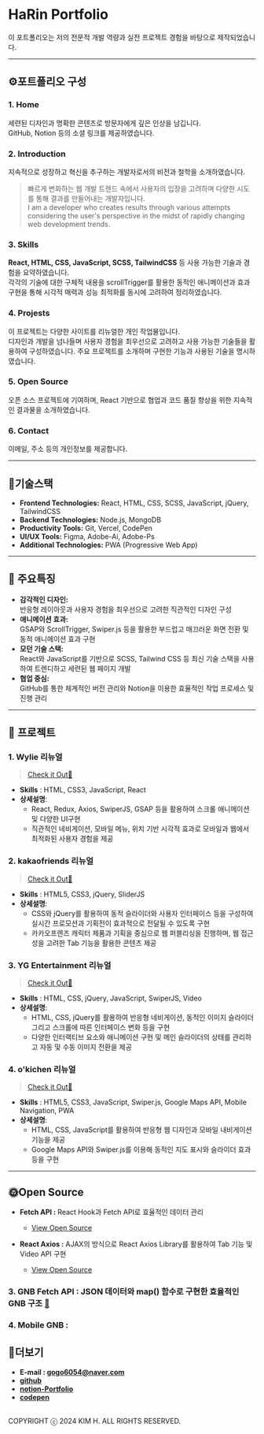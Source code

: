 # **HaRin Portfolio**
이 포트폴리오는 저의 전문적 개발 역량과 실전 프로젝트 경험을 바탕으로 제작되었습니다.

*****************************************
## ⚙포트폴리오 구성
### 1. Home
  세련된 디자인과 명확한 콘텐츠로 방문자에게 깊은 인상을 남깁니다.
  </br>GitHub, Notion 등의 소셜 링크를 제공하였습니다.
  
  
### 2. Introduction
   지속적으로 성장하고 혁신을 추구하는 개발자로서의 비전과 철학을 소개하였습니다. 
  > 빠르게 변화하는 웹 개발 트렌드 속에서 사용자의 입장을 고려하며 다양한 시도를 통해 결과를 만들어내는 개발자입니다.
  > </br>I am a developer who creates results through various attempts considering the user's perspective in the midst of rapidly changing web development trends.


### 3. Skills
**React, HTML, CSS, JavaScript, SCSS, TailwindCSS** 등 사용 가능한 기술과 경험을 요약하였습니다. 
</br> 각각의 기술에 대한 구체적 내용을 scrollTrigger를 활용한 동적인 애니메이션과 효과 구현을 통해 시각적 매력과 성능 최적화를 동시에 고려하여 정리하였습니다.


### 4. Projests
  이 프로젝트는 다양한 사이트를 리뉴얼한 개인 작업물입니다. </br>디자인과 개발을 넘나들며 사용자 경험을 최우선으로 고려하고 사용 가능한 기술들을 활용하여 구성하였습니다. 
 주요 프로젝트를 소개하며 구현한 기능과 사용된 기술을 명시하였습니다. 

 
 ### 5. Open Source
  오픈 소스 프로젝트에 기여하며, React 기반으로 협업과 코드 품질 향상을 위한 지속적인 결과물을 소개하였습니다.
  
  
  ### 6. Contact
  이메일, 주소 등의 개인정보를 제공합니다.  
**************************************
## 📌기술스택 
- **Frontend Technologies:** React, HTML, CSS, SCSS, JavaScript, jQuery, TailwindCSS</br>
- **Backend Technologies:** Node.js, MongoDB</br>
- **Productivity Tools:** Git, Vercel, CodePen
- **UI/UX Tools:** Figma, Adobe-Ai, Adobe-Ps
- **Additional Technologies:** PWA (Progressive Web App)
****************************************************************
## 🎨 주요특징
*  **감각적인 디자인:**
   </br>반응형 레이아웃과 사용자 경험을 최우선으로 고려한 직관적인 디자인 구성
* **애니메이션 효과:**
  </br>GSAP와 ScrollTrigger, Swiper.js 등을 활용한 부드럽고 매끄러운 화면 전환 및 동적 애니메이션 효과 구현
* **모던 기술 스택:**
  </br>React와 JavaScript를 기반으로 SCSS, Tailwind CSS 등 최신 기술 스택을 사용하여 트렌디하고 세련된 웹 페이지 개발
* **협업 중심:**
  </br>GitHub를 통한 체계적인 버전 관리와 Notion을 이용한 효율적인 작업 프로세스 및 진행 관리
*********************************************
##  📁 프로젝트
### 1. Wylie 리뉴얼
>[Check it Out🔎](https://wylie-rho.vercel.app)
  - **Skills** : HTML, CSS3, JavaScript, React
  - **상세설명**:
    - React, Redux, Axios, SwiperJS, GSAP 등을 활용하여 스크롤 애니메이션 및 다양한 UI구현
    - 직관적인 네비게이션, 모바일 메뉴, 위치 기반 시각적 효과로 모바일과 웹에서 최적화된 사용자 경험을 제공
### 2. kakaofriends 리뉴얼
>[Check it Out🔎](https://harin-kw0w.github.io/kakaofriends/)
  - **Skills** : HTML5, CSS3, jQuery, SliderJS
  - **상세설명**:
    - CSS와 jQuery를 활용하여 동적 슬라이더와 사용자 인터페이스 등을 구성하여 실시간 프로모션과 기획전이 효과적으로 전달될 수 있도록 구현
    - 카카오프렌즈 캐릭터 제품과 기획을 중심으로 웹 퍼블리싱을 진행하며, 웹 접근성을 고려한 Tab 기능을 활용한 콘텐츠 제공
### 3. YG Entertainment 리뉴얼
>[Check it Out🔎](https://harin-kw0w.github.io/YG-Entertainment-/)
  - **Skills** : HTML, CSS, jQuery, JavaScript, SwiperJS, Video
  - **상세설명**:
    - HTML, CSS, jQuery를 활용하여 반응형 네비게이션, 동적인 이미지 슬라이더 그리고 스크롤에 따른 인터페이스 변화 등을 구현
    - 다양한 인터랙티브 요소와 애니메이션 구현 및 메인 슬라이더의 상태를 관리하고 자동 및 수동 이미지 전환을 제공
### 4. o'kichen 리뉴얼
>[Check it Out🔎](https://harin-kw0w.github.io/o-kichen/)
  - **Skills** : HTML5, CSS3, JavaScript, Swiper.js, Google Maps API, Mobile Navigation, PWA
  - **상세설명**:
    - HTML, CSS, JavaScript를 활용하여 반응형 웹 디자인과 모바일 내비게이션 기능을 제공
    - Google Maps API와 Swiper.js를 이용해 동적인 지도 표시와 슬라이더 효과 등을 구현
**********************************************************************************************
## 🌞Open Source
  - **Fetch API :** React Hook과 Fetch API로 효율적인 데이터 관리
    
    - [View Open Source](open-source2-flax.vercel.app)
-  **React Axios :** AJAX의 방식으로 React Axios Library를 활용하여 Tab 기능 및 Video API 구현
  
   - [View Open Source](open-source7-six.vercel.app)
### 3. GNB Fetch API : JSON 데이터와 map() 함수로 구현한 효율적인 GNB 구조 [🔎](open-source9-blond.vercel.app)
### 4. Mobile GNB : 
  
      
## 💌더보기
- **E-mail : gogo6054@naver.com**
- **[github](https://github.com/HaRin-Kw0w)**
- **[notion-Portfolio](https://intriguing-quart-025.notion.site/Front-end-Developer-1271c427bf7a80c9bd19cc9a0dcfff2a)**
- **[codepen](https://codepen.io/your-work)**
 

</br>COPYRIGHT ⓒ 2024 KIM H. ALL RIGHTS RESERVED.
